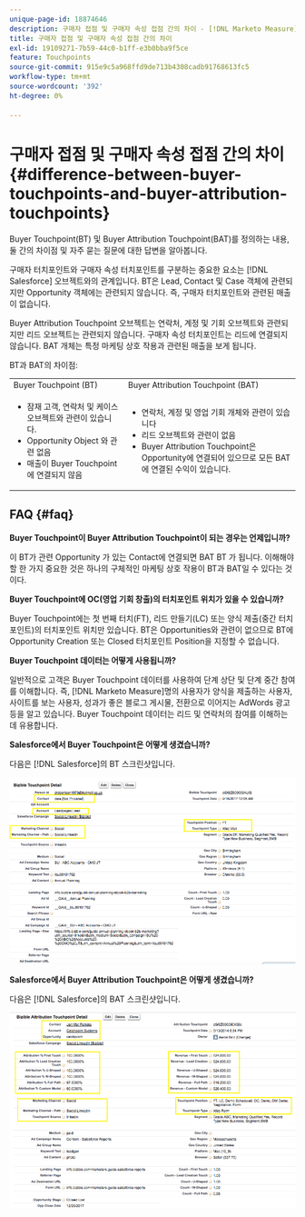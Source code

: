 ```yaml
---
unique-page-id: 18874646
description: 구매자 접점 및 구매자 속성 접점 간의 차이 - [!DNL Marketo Measure]
title: 구매자 접점 및 구매자 속성 접점 간의 차이
exl-id: 19109271-7b59-44c0-b1ff-e3b0bba9f5ce
feature: Touchpoints
source-git-commit: 915e9c5a968ffd9de713b4308cadb91768613fc5
workflow-type: tm+mt
source-wordcount: '392'
ht-degree: 0%

---
```


# 구매자 접점 및 구매자 속성 접점 간의 차이 {#difference-between-buyer-touchpoints-and-buyer-attribution-touchpoints}

Buyer Touchpoint(BT) 및 Buyer Attribution Touchpoint(BAT)를 정의하는 내용, 둘 간의 차이점 및 자주 묻는 질문에 대한 답변을 알아봅니다.

구매자 터치포인트와 구매자 속성 터치포인트를 구분하는 중요한 요소는 [!DNL Salesforce] 오브젝트와의 관계입니다. BT은 Lead, Contact 및 Case 객체에 관련되지만 Opportunity 객체에는 관련되지 않습니다. 즉, 구매자 터치포인트와 관련된 매출이 없습니다.

Buyer Attribution Touchpoint 오브젝트는 연락처, 계정 및 기회 오브젝트와 관련되지만 리드 오브젝트는 관련되지 않습니다. 구매자 속성 터치포인트는 리드에 연결되지 않습니다. BAT 개체는 특정 마케팅 상호 작용과 관련된 매출을 보게 됩니다.

BT과 BAT의 차이점:

<table> 
 <colgroup> 
  <col> 
  <col> 
 </colgroup> 
 <tbody> 
  <tr> 
   <td>Buyer Touchpoint (BT)</td> 
   <td>Buyer Attribution Touchpoint (BAT)</td> 
  </tr> 
  <tr> 
   <td> 
    <ul> 
     <li>잠재 고객, 연락처 및 케이스 오브젝트와 관련이 있습니다.</li> 
     <li>Opportunity Object 와 관련 없음</li> 
     <li>매출이 Buyer Touchpoint에 연결되지 않음</li> 
    </ul></td> 
   <td> 
    <ul> 
     <li>연락처, 계정 및 영업 기회 개체와 관련이 있습니다</li> 
     <li>리드 오브젝트와 관련이 없음</li> 
     <li>Buyer Attribution Touchpoint은 Opportunity에 연결되어 있으므로 모든 BAT에 연결된 수익이 있습니다.</li> 
    </ul></td> 
  </tr> 
 </tbody> 
</table>

## FAQ {#faq}

**Buyer Touchpoint이 Buyer Attribution Touchpoint이 되는 경우는 언제입니까?**

이 BT가 관련 Opportunity 가 있는 Contact에 연결되면 BAT BT 가 됩니다. 이해해야 할 한 가지 중요한 것은 하나의 구체적인 마케팅 상호 작용이 BT과 BAT일 수 있다는 것이다.

**Buyer Touchpoint에 OC(영업 기회 창출)의 터치포인트 위치가 있을 수 있습니까?**

Buyer Touchpoint에는 첫 번째 터치(FT), 리드 만들기(LC) 또는 양식 제출(중간 터치포인트)의 터치포인트 위치만 있습니다. BT은 Opportunities와 관련이 없으므로 BT에 Opportunity Creation 또는 Closed 터치포인트 Position을 지정할 수 없습니다.

**Buyer Touchpoint 데이터는 어떻게 사용됩니까?**

일반적으로 고객은 Buyer Touchpoint 데이터를 사용하여 단계 상단 및 단계 중간 참여를 이해합니다. 즉, [!DNL Marketo Measure]명의 사용자가 양식을 제출하는 사용자, 사이트를 보는 사용자, 성과가 좋은 블로그 게시물, 전환으로 이어지는 AdWords 광고 등을 알고 있습니다. Buyer Touchpoint 데이터는 리드 및 연락처의 참여를 이해하는 데 유용합니다.

**Salesforce에서 Buyer Touchpoint은 어떻게 생겼습니까?**

다음은 [!DNL Salesforce]의 BT 스크린샷입니다.

![](assets/1.png)

**Salesforce에서 Buyer Attribution Touchpoint은 어떻게 생겼습니까?**

다음은 [!DNL Salesforce]의 BAT 스크린샷입니다.

![](assets/2.png)
